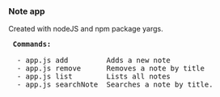 ### Note app

Created with nodeJS and npm package yargs.


<pre>
 <b>Commands:</b>

  - app.js add         Adds a new note
  - app.js remove      Removes a note by title
  - app.js list        Lists all notes
  - app.js searchNote  Searches a note by title.
  </pre>
